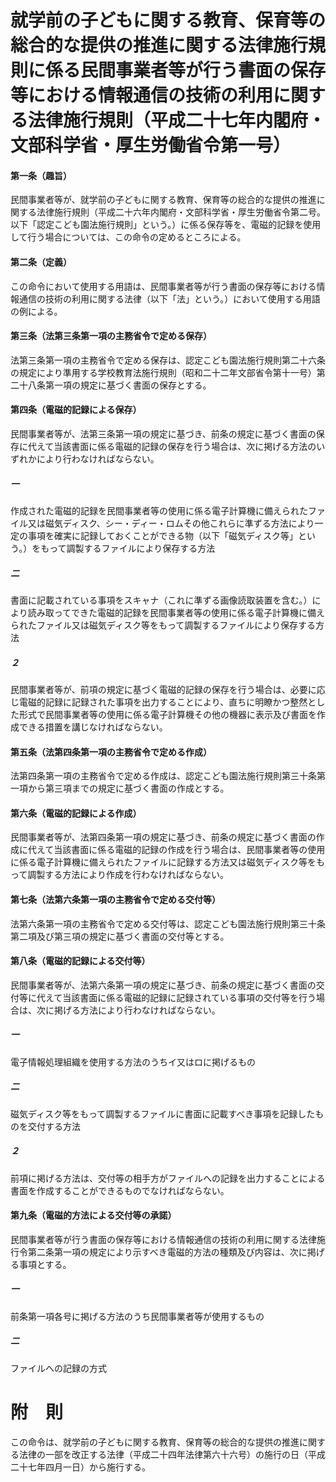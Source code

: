 # 就学前の子どもに関する教育、保育等の総合的な提供の推進に関する法律施行規則に係る民間事業者等が行う書面の保存等における情報通信の技術の利用に関する法律施行規則（平成二十七年内閣府・文部科学省・厚生労働省令第一号）
#### 第一条（趣旨）
民間事業者等が、就学前の子どもに関する教育、保育等の総合的な提供の推進に関する法律施行規則（平成二十六年内閣府・文部科学省・厚生労働省令第二号。以下「認定こども園法施行規則」という。）に係る保存等を、電磁的記録を使用して行う場合については、この命令の定めるところによる。
#### 第二条（定義）
この命令において使用する用語は、民間事業者等が行う書面の保存等における情報通信の技術の利用に関する法律（以下「法」という。）において使用する用語の例による。
#### 第三条（法第三条第一項の主務省令で定める保存）
法第三条第一項の主務省令で定める保存は、認定こども園法施行規則第二十六条の規定により準用する学校教育法施行規則（昭和二十二年文部省令第十一号）第二十八条第一項の規定に基づく書面の保存とする。
#### 第四条（電磁的記録による保存）
民間事業者等が、法第三条第一項の規定に基づき、前条の規定に基づく書面の保存に代えて当該書面に係る電磁的記録の保存を行う場合は、次に掲げる方法のいずれかにより行わなければならない。
##### 一
作成された電磁的記録を民間事業者等の使用に係る電子計算機に備えられたファイル又は磁気ディスク、シー・ディー・ロムその他これらに準ずる方法により一定の事項を確実に記録しておくことができる物（以下「磁気ディスク等」という。）をもって調製するファイルにより保存する方法
##### 二
書面に記載されている事項をスキャナ（これに準ずる画像読取装置を含む。）により読み取ってできた電磁的記録を民間事業者等の使用に係る電子計算機に備えられたファイル又は磁気ディスク等をもって調製するファイルにより保存する方法
##### ２
民間事業者等が、前項の規定に基づく電磁的記録の保存を行う場合は、必要に応じ電磁的記録に記録された事項を出力することにより、直ちに明瞭かつ整然とした形式で民間事業者等の使用に係る電子計算機その他の機器に表示及び書面を作成できる措置を講じなければならない。
#### 第五条（法第四条第一項の主務省令で定める作成）
法第四条第一項の主務省令で定める作成は、認定こども園法施行規則第三十条第一項から第三項までの規定に基づく書面の作成とする。
#### 第六条（電磁的記録による作成）
民間事業者等が、法第四条第一項の規定に基づき、前条の規定に基づく書面の作成に代えて当該書面に係る電磁的記録の作成を行う場合は、民間事業者等の使用に係る電子計算機に備えられたファイルに記録する方法又は磁気ディスク等をもって調製する方法により作成を行わなければならない。
#### 第七条（法第六条第一項の主務省令で定める交付等）
法第六条第一項の主務省令で定める交付等は、認定こども園法施行規則第三十条第二項及び第三項の規定に基づく書面の交付等とする。
#### 第八条（電磁的記録による交付等）
民間事業者等が、法第六条第一項の規定に基づき、前条の規定に基づく書面の交付等に代えて当該書面に係る電磁的記録に記録されている事項の交付等を行う場合は、次に掲げる方法により行わなければならない。
##### 一
電子情報処理組織を使用する方法のうちイ又はロに掲げるもの
##### 二
磁気ディスク等をもって調製するファイルに書面に記載すべき事項を記録したものを交付する方法
##### ２
前項に掲げる方法は、交付等の相手方がファイルへの記録を出力することによる書面を作成することができるものでなければならない。
#### 第九条（電磁的方法による交付等の承諾）
民間事業者等が行う書面の保存等における情報通信の技術の利用に関する法律施行令第二条第一項の規定により示すべき電磁的方法の種類及び内容は、次に掲げる事項とする。
##### 一
前条第一項各号に掲げる方法のうち民間事業者等が使用するもの
##### 二
ファイルへの記録の方式
# 附　則
この命令は、就学前の子どもに関する教育、保育等の総合的な提供の推進に関する法律の一部を改正する法律（平成二十四年法律第六十六号）の施行の日（平成二十七年四月一日）から施行する。
